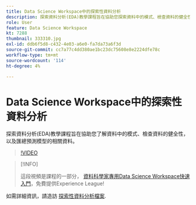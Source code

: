 ```yaml
---
title: Data Science Workspace中的探索性資料分析
description: 探索資料分析(EDA)教學課程旨在協助您探索資料中的模式、檢查資料的健全性，以及匯總預測模型的相關資料。
role: User
feature: Data Science Workspace
kt: 7288
thumbnail: 333310.jpg
exl-id: ddb6f5d8-c432-4e03-a6e0-fa7da73a6f3d
source-git-commit: cc7a77c4dd380ae1bc23dc75608e8e2224dfe78c
workflow-type: tm+mt
source-wordcount: '114'
ht-degree: 4%

---
```


# Data Science Workspace中的探索性資料分析

探索資料分析(EDA)教學課程旨在協助您了解資料中的模式、檢查資料的健全性，以及匯總預測模型的相關資料。

>[!VIDEO](https://video.tv.adobe.com/v/333310)

>[!INFO]
>
> 這段視頻是課程的一部分， [資料科學家專用Data Science Workspace快速入門](https://experienceleague.adobe.com/?recommended=ExperiencePlatform-U-1-2021.1.dsw)，免費提供Experience League!

如需詳細資訊，請造訪 [探索性資料分析檔案](https://experienceleague.adobe.com/docs/experience-platform/data-science-workspace/jupyterlab/eda-notebook.html?lang=en).
